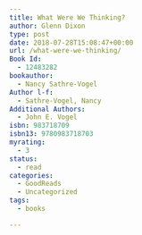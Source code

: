```yaml
---
title: What Were We Thinking?
author: Glenn Dixon
type: post
date: 2018-07-28T15:08:47+00:00
url: /what-were-we-thinking/
Book Id:
  - 12483282
bookauthor:
  - Nancy Sathre-Vogel
Author l-f:
  - Sathre-Vogel, Nancy
Additional Authors:
  - John E. Vogel
isbn: 983718709
isbn13: 9780983718703
myrating:
  - 3
status:
  - read
categories:
  - GoodReads
  - Uncategorized
tags:
  - books

---
```

